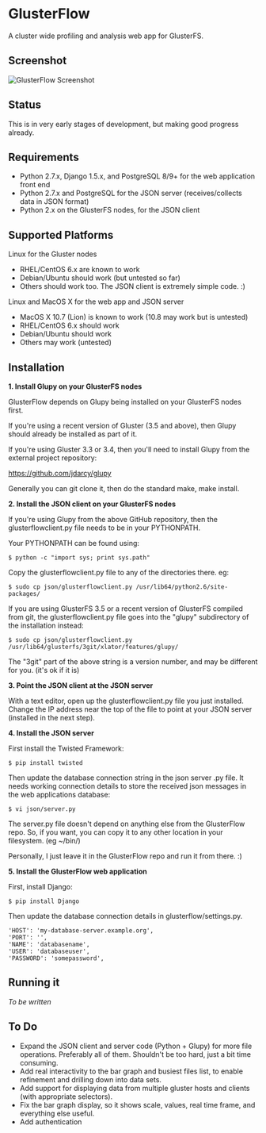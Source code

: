 GlusterFlow
===========

A cluster wide profiling and analysis web app for GlusterFS.

Screenshot
----------

![GlusterFlow Screenshot](https://github.com/justinclift/glusterflow/raw/master/ui/static/ui/screenshots/glusterflow_screenshot_0.0.1.png "GlusterFlow Screenshot")

Status
------

This is in very early stages of development, but making good progress already.

Requirements
------------

* Python 2.7.x, Django 1.5.x, and PostgreSQL 8/9+ for the web application front end
* Python 2.7.x and PostgreSQL for the JSON server (receives/collects data in JSON format)
* Python 2.x on the GlusterFS nodes, for the JSON client

Supported Platforms
-------------------

Linux for the Gluster nodes
* RHEL/CentOS 6.x are known to work
* Debian/Ubuntu should work (but untested so far)
* Others should work too.  The JSON client is extremely simple code. :)

Linux and MacOS X for the web app and JSON server
* MacOS X 10.7 (Lion) is known to work (10.8 may work but is untested)
* RHEL/CentOS 6.x should work
* Debian/Ubuntu should work
* Others may work (untested)

Installation
------------

__1. Install Glupy on your GlusterFS nodes__

GlusterFlow depends on Glupy being installed on your GlusterFS nodes first.

If you're using a recent version of Gluster (3.5 and above), then Glupy should
already be installed as part of it.

If you're using Gluster 3.3 or 3.4, then you'll need to install Glupy from the
external project repository:

  https://github.com/jdarcy/glupy

Generally you can git clone it, then do the standard make, make install.

__2. Install the JSON client on your GlusterFS nodes__

If you're using Glupy from the above GitHub repository, then the
glusterflowclient.py file needs to be in your PYTHONPATH.

Your PYTHONPATH can be found using:

    $ python -c "import sys; print sys.path"

Copy the glusterflowclient.py file to any of the directories there. eg:

    $ sudo cp json/glusterflowclient.py /usr/lib64/python2.6/site-packages/

If you are using GlusterFS 3.5 or a recent version of GlusterFS compiled from
git, the glusterflowclient.py file goes into the "glupy" subdirectory of the
installation instead:

    $ sudo cp json/glusterflowclient.py /usr/lib64/glusterfs/3git/xlator/features/glupy/

The "3git" part of the above string is a version number, and may be different
for you. (it's ok if it is)

__3. Point the JSON client at the JSON server__

With a text editor, open up the glusterflowclient.py file you just installed.
Change the IP address near the top of the file to point at your JSON server
(installed in the next step).

__4. Install the JSON server__

First install the Twisted Framework:

    $ pip install twisted

Then update the database connection string in the json server .py file.  It
needs working connection details to store the received json messages in the
web applications database:

    $ vi json/server.py

The server.py file doesn't depend on anything else from the GlusterFlow repo.
So, if you want, you can copy it to any other location in your filesystem.
(eg ~/bin/)

Personally, I just leave it in the GlusterFlow repo and run it from there. :)

__5. Install the GlusterFlow web application__

First, install Django:

    $ pip install Django

Then update the database connection details in glusterflow/settings.py.

    'HOST': 'my-database-server.example.org',
    'PORT': '',
    'NAME': 'databasename',
    'USER': 'databaseuser',
    'PASSWORD': 'somepassword',

Running it
----------

_To be written_

To Do
-----

* Expand the JSON client and server code (Python + Glupy) for more file operations.  Preferably all of them.  Shouldn't be too hard, just a bit time consuming.
* Add real interactivity to the bar graph and busiest files list, to enable refinement and drilling down into data sets.
* Add support for displaying data from multiple gluster hosts and clients (with appropriate selectors).
* Fix the bar graph display, so it shows scale, values, real time frame, and everything else useful.
* Add authentication
